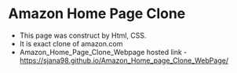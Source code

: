 # Amazon Home Page Clone
- This page was construct by Html, CSS.
- It is exact clone of amazon.com
- Amazon_Home_Page_Clone_Webpage hosted link - https://sjana98.github.io/Amazon_Home_page_Clone_WebPage/
